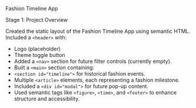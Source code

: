 Fashion Timeline App

Stage 1: Project Overview

Created the static layout of the Fashion Timeline App using semantic HTML.
Included a `<header>` with:
- Logo (placeholder)
- Theme toggle button
- Added a `<nav>` section for future filter controls (currently empty).
- Built a `<main>` section containing:
- `<section id="timeline">` for historical fashion events.
- Multiple `<article>` elements, each representing a fashion milestone.
- Included a `<div id="modal">` for future pop-up content.
- Used semantic tags like `<figure>`, `<time>`, and `<footer>` to enhance structure and accessibility.
